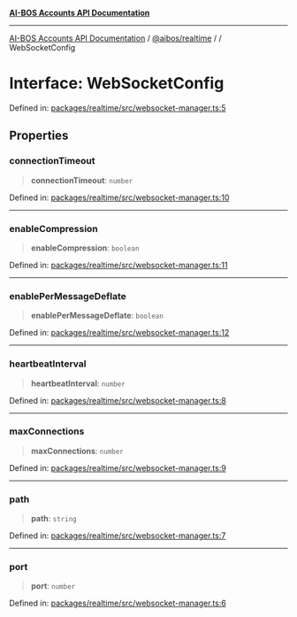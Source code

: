 [**AI-BOS Accounts API Documentation**](../../../README.md)

***

[AI-BOS Accounts API Documentation](../../../README.md) / [@aibos/realtime](../README.md) / [](../README.md) / WebSocketConfig

# Interface: WebSocketConfig

Defined in: [packages/realtime/src/websocket-manager.ts:5](https://github.com/pohlai88/accounts/blob/48103fb36d28b2b9bfb33472b6de2f719773cde9/packages/realtime/src/websocket-manager.ts#L5)

## Properties

### connectionTimeout

> **connectionTimeout**: `number`

Defined in: [packages/realtime/src/websocket-manager.ts:10](https://github.com/pohlai88/accounts/blob/48103fb36d28b2b9bfb33472b6de2f719773cde9/packages/realtime/src/websocket-manager.ts#L10)

***

### enableCompression

> **enableCompression**: `boolean`

Defined in: [packages/realtime/src/websocket-manager.ts:11](https://github.com/pohlai88/accounts/blob/48103fb36d28b2b9bfb33472b6de2f719773cde9/packages/realtime/src/websocket-manager.ts#L11)

***

### enablePerMessageDeflate

> **enablePerMessageDeflate**: `boolean`

Defined in: [packages/realtime/src/websocket-manager.ts:12](https://github.com/pohlai88/accounts/blob/48103fb36d28b2b9bfb33472b6de2f719773cde9/packages/realtime/src/websocket-manager.ts#L12)

***

### heartbeatInterval

> **heartbeatInterval**: `number`

Defined in: [packages/realtime/src/websocket-manager.ts:8](https://github.com/pohlai88/accounts/blob/48103fb36d28b2b9bfb33472b6de2f719773cde9/packages/realtime/src/websocket-manager.ts#L8)

***

### maxConnections

> **maxConnections**: `number`

Defined in: [packages/realtime/src/websocket-manager.ts:9](https://github.com/pohlai88/accounts/blob/48103fb36d28b2b9bfb33472b6de2f719773cde9/packages/realtime/src/websocket-manager.ts#L9)

***

### path

> **path**: `string`

Defined in: [packages/realtime/src/websocket-manager.ts:7](https://github.com/pohlai88/accounts/blob/48103fb36d28b2b9bfb33472b6de2f719773cde9/packages/realtime/src/websocket-manager.ts#L7)

***

### port

> **port**: `number`

Defined in: [packages/realtime/src/websocket-manager.ts:6](https://github.com/pohlai88/accounts/blob/48103fb36d28b2b9bfb33472b6de2f719773cde9/packages/realtime/src/websocket-manager.ts#L6)
